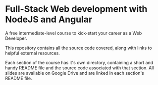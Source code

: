 # Full-Stack Web development with NodeJS and Angular

A free intermediate-level course to kick-start your career as a Web Developer.

This repository contains all the source code covered, along with links to helpful
external resources.

Each section of the course has it's own directory, containing a short and handy README file and the source code associated with that section. All slides are available on Google Drive and are linked in each section's README file.
